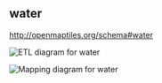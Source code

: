 ## water

http://openmaptiles.org/schema#water

![ETL diagram for water](http://openmaptiles.org/media/etl_water.png)

![Mapping diagram for water](http://openmaptiles.org/media/mapping_water.png)

